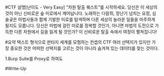 #CTF 설명[난이도 - Very Easy]
"차원 탈출 퀘스트"를 시작하세요. 당신은 이 세상의 것이 아닌 신비로운 숲 미로에서 깨어납니다. 노래하는 다람쥐, 장난기 넘치는 요정, 심술궂은 마법사들과 함께 기발한 미로를 탐색하며 다른 세상의 놀라운 일들을 마주하게 될지도 모릅니다. 당신은 마법에 걸린 미로를 정복할 것인가, 아니면 마법의 도전으로 가득한 다른 차원에서 길을 잃게 될 것인가? 이 신비로운 탈출 속에서 여정이 펼쳐집니다!

#요약
텍스트 형식으로 판타지 세계를 모험하는 컨셉의 CTF
여러 선택지가 있지만 가장 중요한 것은 어떠한 선택지를 고르는 것이 아니라
숨겨져 있는 데이터를 찾는 것이다.

1.Burp Suite를 Proxy로 하여도

#Write-Up
